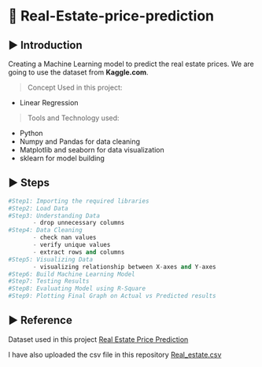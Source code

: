 # 📌 Real-Estate-price-prediction 
## ▶️ Introduction
Creating a Machine Learning model to predict the real estate prices. We are going to use the dataset from **Kaggle.com**.

>Concept Used in this project:
* Linear Regression

>Tools and Technology used:
* Python
* Numpy and Pandas for data cleaning
* Matplotlib and seaborn for data visualization
* sklearn for model building

## ▶️ Steps
```Python
#Step1: Importing the required libraries
#Step2: Load Data
#Step3: Understanding Data
       - drop unnecessary columns
#Step4: Data Cleaning
       - check nan values
       - verify unique values
       - extract rows and columns
#Step5: Visualizing Data
       - visualizing relationship between X-axes and Y-axes
#Step6: Build Machine Learning Model
#Step7: Testing Results
#Step8: Evaluating Model using R-Square
#Step9: Plotting Final Graph on Actual vs Predicted results
```
## ▶️ Reference
Dataset used in this project [Real Estate Price Prediction](https://www.kaggle.com/ravikishore/real-estate-price-prediction)

I have also uploaded the csv file in this repository [Real_estate.csv](https://github.com/ColonelAVP/Linear-Regression/blob/master/Real_Estate.csv)







